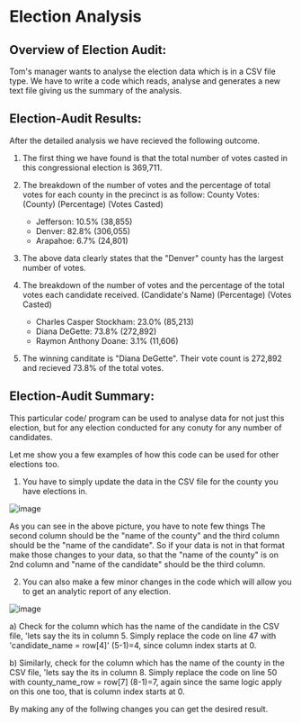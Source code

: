 # Election Analysis

## Overview of Election Audit:

Tom's manager wants to analyse the election data which is in a CSV file type. We have to write a code which reads, analyse and generates a new text file giving us the summary of the analysis.


## Election-Audit Results:

After the detailed analysis we have recieved the following outcome.

1. The first thing we have found is that the total number of votes casted in this congressional election is 369,711.

2. The breakdown of the number of votes and the percentage of total votes for each county in the precinct is as follow:
	County Votes:
	  (County)   (Percentage) (Votes Casted)
	- Jefferson:   10.5%	    (38,855)
	- Denver:      82.8%  	   (306,055)
	- Arapahoe:     6.7%        (24,801)

3. The above data clearly states that the "Denver" county has the largest number of votes.

4. The breakdown of the number of votes and the percentage of the total votes each candidate received.
	  (Candidate's Name)		(Percentage) 	(Votes Casted)
	- Charles Casper Stockham:	  23.0%		   (85,213)
	- Diana DeGette: 		  73.8%		  (272,892)
	- Raymon Anthony Doane: 	   3.1%		   (11,606)

5. The winning canditate is "Diana DeGette". Their vote count is 272,892 and recieved 73.8% of the total votes.


## Election-Audit Summary:

This particular code/ program can be used to analyse data for not just this election, but for any election conducted for any conuty for any number of candidates.

Let me show you a few examples of how this code can be used for other elections too.

1. You have to simply update the data in the CSV file for the county you have elections in.

![image](https://user-images.githubusercontent.com/90114686/133911348-70042aa7-2208-4389-88c1-5b0b0cc4006a.png)

As you can see in the above picture, you have to note few things
The second column should be the "name of the county" and the third column should be the "name of the candidate". So if your data is not in that format make those changes to your data, so that the "name of the county" is on 2nd column and "name of the candidate" should be the third column.


2. You can also make a few minor changes in the code which will allow you to get an analytic report of any election.

![image](https://user-images.githubusercontent.com/90114686/133911355-a3df17f6-d0d9-4c54-818f-ba3436171004.png)

a) Check for the column which has the name of the candidate in the CSV file, 'lets say the its in column 5. Simply replace the code on line 47 with 'candidate_name = row[4]' (5-1)=4, since column index starts at 0.

b) Similarly, check for the column which has the name of the county in the CSV file, 'lets say the its in column 8. Simply replace the code on line 50 with county_name_row = row[7] (8-1)=7, again since the same logic apply on this one too, that is column index starts at 0.

By making any of the follwing changes you can get the desired result.
